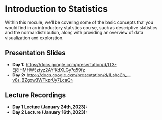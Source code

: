 # Introduction to Statistics
Within this module, we'll be covering some of the basic concepts that you would find in an introductory statistics course, such as descriptive statistics and the normal distribution, along with providing an overview of data visualization and exploration.

## Presentation Slides
* **Day 1:** https://docs.google.com/presentation/d/1T3-Ej8iHMHWSztyz2AYfKdXLGy7q59fz
* **Day 2:** https://docs.google.com/presentation/d/1Lshe2h_--v8s_BZgxwBWTkprUy7LcaQn
## Lecture Recordings

* **Day 1 Lecture (January 24th, 2023):** 
* **Day 2 Lecture (January 16th, 2023):** 
